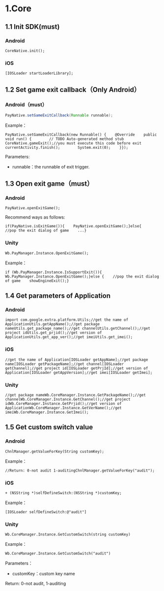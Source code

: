 # 1.Core

## 1.1 Init SDK\(must\)

### Android

```text
CoreNative.init();
```

### iOS

```text
[IOSLoader startLoaderLibrary];
```

## 1.2 Set game exit callback（Only Android）

### Android（must）

```java
PayNative.setGameExitCallback(Runnable runnable);
```

Example：

```text
PayNative.setGameExitCallback(new Runnable() {    @Override    public void run() {        // TODO Auto-generated method stub        CoreNative.gameExit();//you must execute this code before exit        currentActivity.finish();        System.exit(0);    }});
```

Parameters:

* runnable：the runnable of exit trigger.

## 1.3 Open exit game（must）

### Android

```text
PayNative.openExitGame();
```

Recommend ways as follows:

```text
if(PayNative.isExitGame()){    PayNative.openExitGame();}else{    //pop the exit dialog of game    ...}
```

### Unity

```text
Wb.PayManager.Instance.OpenExitGame();
```

Example：

```text
if (Wb.PayManager.Instance.IsSupportExit()){    Wb.PayManager.Instance.OpenExitGame();}else {    //pop the exit dialog of game    showEngineExit();}
```

## 1.4 Get parameters of Application

### Android

```text
import com.google.extra.platform.Utils;//get the name of ApplicationUtils.getAppName();//get package nameUtils.get_package_name();//get channelUtils.getChannel();//get project idUtils.get_prjid();//get version of ApplicationUtils.get_app_ver();//get imeiUtils.get_imei();
```

### iOS

```text
//get the name of Application[IOSLoader getAppName];//get package name[IOSLoader getPackageName];//get channel[IOSLoader getChannel];//get project id[IOSLoader getPrjId];//get version of Application[IOSLoader getAppVersion];//get imei[IOSLoader getImei];
```

### Unity

```text
//get package nameWb.CoreManager.Instance.GetPackageName();//get channelWb.CoreManager.Instance.GetChannel();//get project idWb.CoreManager.Instance.GetPrjid();//get version of ApplicationWb.CoreManager.Instance.GetVerName();//get imeiWb.CoreManager.Instance.GetImei();
```

## 1.5 Get custom switch value

### Android

```text
ChnlManager.getValueForKey(String customKey);
```

Example：

```text
//Return: 0-not audit 1-auditingChnlManager.getValueForKey("audit");
```

### iOS

```text
+ (NSString *)selfDefineSwitch:(NSString *)customKey;
```

Example：

```text
[IOSLoader selfDefineSwitch:@"audit"]
```

### Unity

```text
Wb.CoreManager.Instance.GetCustomSwitch(string customKey)
```

Example：

```text
Wb.CoreManager.Instance.GetCustomSwitch("audit")
```

Parameters：

* customKey：custom key name

Return: 0-not audit, 1-auditing

